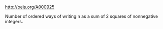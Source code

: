 http://oeis.org/A000925

Number of ordered ways of writing n as a sum of 2 squares of nonnegative integers.
